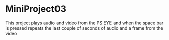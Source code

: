 MiniProject03
=======

This project plays audio and video from the PS EYE and when the space bar is 
pressed repeats the last couple of seconds of audio and a frame from the video
